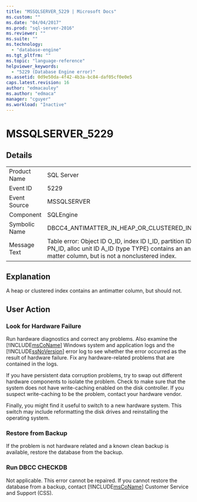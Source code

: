 ```yaml
---
title: "MSSQLSERVER_5229 | Microsoft Docs"
ms.custom: ""
ms.date: "04/04/2017"
ms.prod: "sql-server-2016"
ms.reviewer: ""
ms.suite: ""
ms.technology: 
  - "database-engine"
ms.tgt_pltfrm: ""
ms.topic: "language-reference"
helpviewer_keywords: 
  - "5229 (Database Engine error)"
ms.assetid: 0d9e50da-4f42-4b3a-bc84-daf05cf0e0e5
caps.latest.revision: 16
author: "edmacauley"
ms.author: "edmaca"
manager: "cguyer"
ms.workload: "Inactive"
---
```

# MSSQLSERVER_5229
  
## Details  
  
|||  
|-|-|  
|Product Name|SQL Server|  
|Event ID|5229|  
|Event Source|MSSQLSERVER|  
|Component|SQLEngine|  
|Symbolic Name|DBCC4_ANTIMATTER_IN_HEAP_OR_CLUSTERED_INDEX|  
|Message Text|Table error: Object ID O_ID, index ID I_ID, partition ID PN_ID, alloc unit ID A_ID (type TYPE) contains an anti-matter column, but is not a nonclustered index.|  
  
## Explanation  
A heap or clustered index contains an antimatter column, but should not.  
  
## User Action  
  
### Look for Hardware Failure  
Run hardware diagnostics and correct any problems. Also examine the [!INCLUDE[msCoName](../../includes/msconame-md.md)] Windows system and application logs and the [!INCLUDE[ssNoVersion](../../includes/ssnoversion-md.md)] error log to see whether the error occurred as the result of hardware failure. Fix any hardware-related problems that are contained in the logs.  
  
If you have persistent data corruption problems, try to swap out different hardware components to isolate the problem. Check to make sure that the system does not have write-caching enabled on the disk controller. If you suspect write-caching to be the problem, contact your hardware vendor.  
  
Finally, you might find it useful to switch to a new hardware system. This switch may include reformatting the disk drives and reinstalling the operating system.  
  
### Restore from Backup  
If the problem is not hardware related and a known clean backup is available, restore the database from the backup.  
  
### Run DBCC CHECKDB  
Not applicable. This error cannot be repaired. If you cannot restore the database from a backup, contact [!INCLUDE[msCoName](../../includes/msconame-md.md)] Customer Service and Support (CSS).  
  

